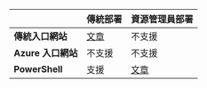 | | **傳統部署** | **資源管理員部署** |
|----------------------------------------|--------------|------------------------|
| **傳統入口網站** | [文章](../articles/vpn-gateway/vpn-gateway-point-to-site-create.md) | 不支援 |
| **Azure 入口網站** | 不支援 | 不支援 |
| **PowerShell** | 支援 | [文章](../articles/vpn-gateway/vpn-gateway-howto-point-to-site-rm-ps.md)|

<!---HONumber=AcomDC_0323_2016-->